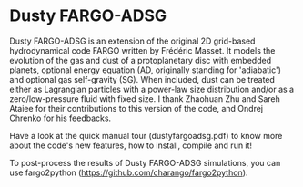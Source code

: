# Dusty FARGO-ADSG
Dusty FARGO-ADSG is an extension of the original 2D grid-based hydrodynamical code FARGO written by Frédéric Masset. It models the evolution of the gas and dust of a protoplanetary disc with embedded planets, optional energy equation (AD, originally standing for 'adiabatic') and optional gas self-gravity (SG). When included, dust can be treated either as Lagrangian particles with a power-law size distribution and/or as a zero/low-pressure fluid with fixed size. I thank Zhaohuan Zhu and Sareh Ataiee for their contributions to this version of the code, and Ondrej Chrenko for his feedbacks.

Have a look at the quick manual tour (dustyfargoadsg.pdf) to know more about the code's new features, how to install, compile and run it!

To post-process the results of Dusty FARGO-ADSG simulations, you can use fargo2python (https://github.com/charango/fargo2python).
